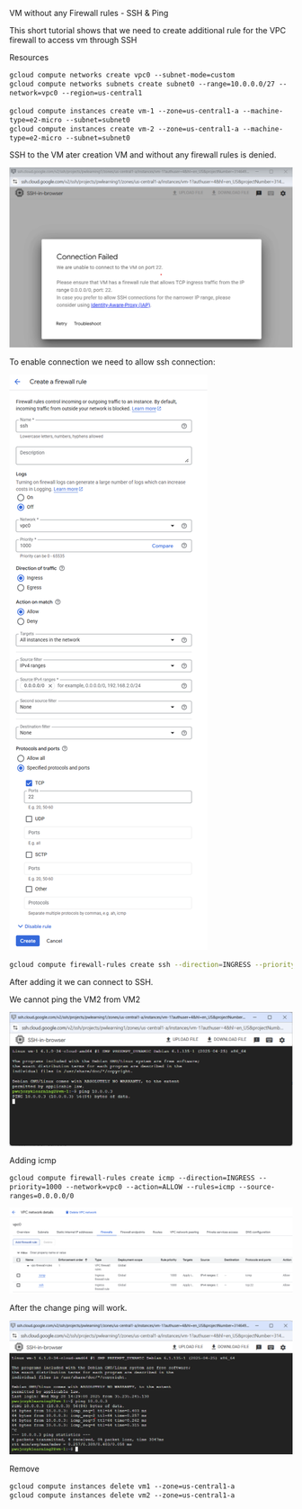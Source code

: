 
VM without any Firewall rules - SSH & Ping

This short tutorial shows that we need to create additional rule for the VPC firewall to access vm through SSH

Resources

```
gcloud compute networks create vpc0 --subnet-mode=custom
gcloud compute networks subnets create subnet0 --range=10.0.0.0/27 --network=vpc0 --region=us-central1

gcloud compute instances create vm-1 --zone=us-central1-a --machine-type=e2-micro --subnet=subnet0
gcloud compute instances create vm-2 --zone=us-central1-a --machine-type=e2-micro --subnet=subnet0
```
SSH to the VM ater creation VM and without any firewall rules is denied.

![ConnectionFailed](./images/connection-rejected.png)

To enable connection we need to allow ssh connection:

![sshrule](./images/ssh-rule.png)

```bash
gcloud compute firewall-rules create ssh --direction=INGRESS --priority=1000 --network=vpc0 --action=ALLOW --rules=tcp:22 --source-ranges=0.0.0.0/0
```
After adding it we can connect to SSH.

We cannot ping the VM2 from VM2

![ssh timeout](./images/ssh-timeout.png)

Adding icmp
```
gcloud compute firewall-rules create icmp --direction=INGRESS --priority=1000 --network=vpc0 --action=ALLOW --rules=icmp --source-ranges=0.0.0.0/0
```

![VPC firewall rules](./images/vpc-firewall-rules.png)

After the change ping will work.

![Success ping](./images/success-ping.png)

Remove
```
gcloud compute instances delete vm1 --zone=us-central1-a
gcloud compute instances delete vm2 --zone=us-central1-a

```